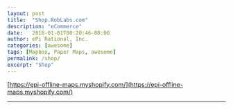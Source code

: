 ```yaml
---
layout: post
title:  "Shop.RobLabs.com"
description: "eCommerce"
date:   2018-01-01T00:20:46-08:00
author: ePi Rational, Inc.
categories: [awesome]
tags: [Mapbox, Paper Maps, awesome]
permalink: /shop/
excerpt: "Shop"
---
```



[https://epi-offline-maps.myshopify.com/](https://epi-offline-maps.myshopify.com/)

---

